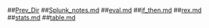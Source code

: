 ##[Prev_Dir](../../../../)
##[Splunk_notes.md](Splunk_notes.md)
##[eval.md](eval.md)
##[if_then.md](if_then.md)
##[rex.md](rex.md)
##[stats.md](stats.md)
##[table.md](table.md)
